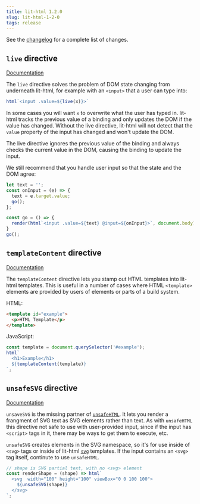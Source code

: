 ```yaml
---
title: lit-html 1.2.0
slug: lit-html-1-2-0
tags: release
---
```


See the [changelog](https://github.com/Polymer/lit-html/blob/master/CHANGELOG.md) for a complete list of changes.

## `live` directive

[Documentation](../template-reference#live)

The `live` directive solves the problem of DOM state changing from underneath lit-html, for example with an `<input>` that a user can type into:

```js
html`<input .value=${live(x)}>`
```

In some cases you will want `x` to overwrite what the user has typed in. lit-html tracks the previous value of a binding and only updates the DOM if the value has changed. Without the live directive, lit-html will not detect that the `value` property of the input has changed and won't update the DOM.

The live directive ignores the previous value of the binding and always checks the current value in the DOM, causing the binding to update the input.

We still recommend that you handle user input so that the state and the DOM agree:

```ts
let text = '';
const onInput = (e) => {
  text = e.target.value;
  go();
};

const go = () => {
  render(html`<input .value=${text} @input=${onInput}>`, document.body);
}
go();
```

## `templateContent` directive

[Documentation](../template-reference#templatecontent)

The `templateContent` directive lets you stamp out HTML templates into lit-html templates. This is useful in a number of cases where HTML `<template>` elements are provided by users of elements or parts of a build system.

HTML:
```html
<template id="example">
  <p>HTML Template</p>
</template>
```

JavaScript:
```js
const template = document.querySelector('#example');
html`
  <h1>Example</h1>
  ${templateContent(template)}
`;
```

## `unsafeSVG` directive

[Documentation](../template-reference#unsafesvg)

`unsaveSVG` is the missing partner of [`unsafeHTML`](../template-reference#unsafehtml). It lets you render a frangment of SVG text as SVG elements rather than text. As with `unsafeHTML` this directive not safe to use with user-provided input, since if the input has `<script>` tags in it, there may be ways to get them to execute, etc.

`unsafeSVG` creates elements in the SVG namespace, so it's for use inside of `<svg>` tags or inside of lit-html [`svg`](/api/modules/lit_html.html#svg) templates. If the input contains an `<svg>` tag itself, continute to use `unsafeHTML`.

```js
// shape is SVG partial text, with no <svg> element
const renderShape = (shape) => html`
  <svg  width="100" height="100" viewBox="0 0 100 100">
    ${unsafeSVG(shape)}
  </svg>
`;
```
